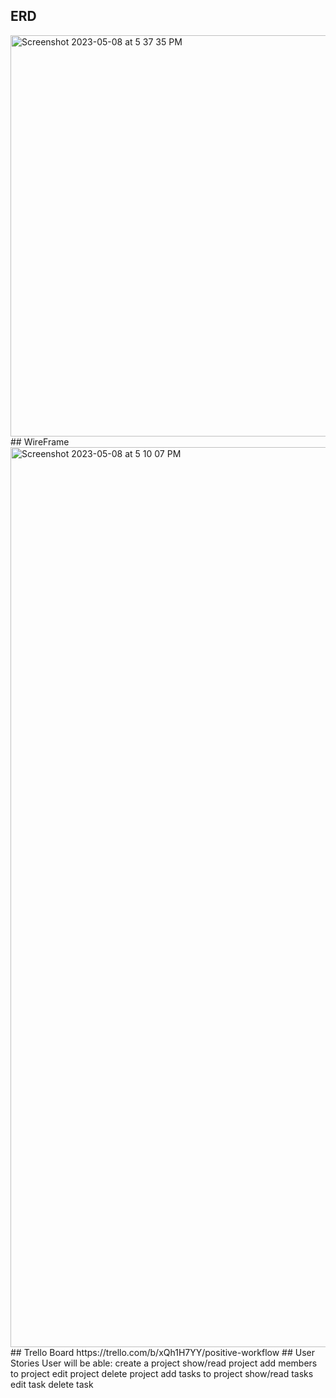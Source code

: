 ## ERD
<img width="642" alt="Screenshot 2023-05-08 at 5 37 35 PM" src="https://github.com/kelvinbest1/Positive-Workflow-backend/assets/60621382/c8adec22-84a4-4521-b44e-c8874ae39642">
## WireFrame
<img width="1440" alt="Screenshot 2023-05-08 at 5 10 07 PM" src="https://github.com/kelvinbest1/Positive-Workflow-backend/assets/60621382/4e97e215-e32f-497d-97d0-15b81142c766">
## Trello Board
https://trello.com/b/xQh1H7YY/positive-workflow
## User Stories
User will be able:
create a project
show/read project
add members to project
edit project delete project
add tasks to project
show/read tasks
edit task
delete task
